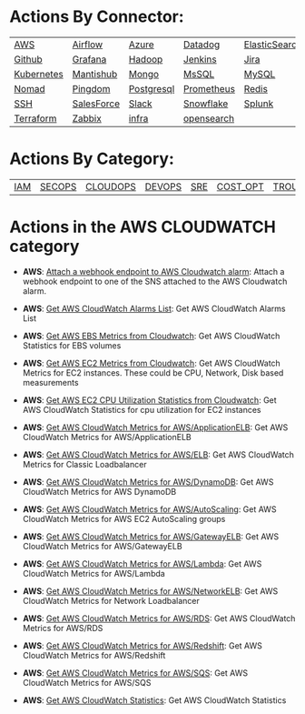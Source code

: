 # Actions By Connector:
| | | | | | 
 | ---| ---| ---| ---| ---| 
 | [AWS](lists/action_AWS.md) | [Airflow](lists/action_Airflow.md) | [Azure](lists/action_Azure.md) | [Datadog](lists/action_Datadog.md) | [ElasticSearch](lists/action_ElasticSearch.md) | [GCP](lists/action_GCP.md) |
 | [Github](lists/action_Github.md) | [Grafana](lists/action_Grafana.md) | [Hadoop](lists/action_Hadoop.md) | [Jenkins](lists/action_Jenkins.md) | [Jira](lists/action_Jira.md) | [Kafka](lists/action_Kafka.md) |
 | [Kubernetes](lists/action_Kubernetes.md) | [Mantishub](lists/action_Mantishub.md) | [Mongo](lists/action_Mongo.md) | [MsSQL](lists/action_MsSQL.md) | [MySQL](lists/action_MySQL.md) | [Netbox](lists/action_Netbox.md) |
 | [Nomad](lists/action_Nomad.md) | [Pingdom](lists/action_Pingdom.md) | [Postgresql](lists/action_Postgresql.md) | [Prometheus](lists/action_Prometheus.md) | [Redis](lists/action_Redis.md) | [Rest](lists/action_Rest.md) |
 | [SSH](lists/action_SSH.md) | [SalesForce](lists/action_SalesForce.md) | [Slack](lists/action_Slack.md) | [Snowflake](lists/action_Snowflake.md) | [Splunk](lists/action_Splunk.md) | [Stripe](lists/action_Stripe.md) |
 | [Terraform](lists/action_Terraform.md) | [Zabbix](lists/action_Zabbix.md) | [infra](lists/action_infra.md) | [opensearch](lists/action_opensearch.md) | 

 
 # Actions By Category: 
| | | | | | | | | 
 | ---| ---| ---| ---| ---| ---| ---| ---| 
 | [IAM](lists/action_IAM.md) | [SECOPS](lists/action_SECOPS.md) | [CLOUDOPS](lists/action_CLOUDOPS.md) | [DEVOPS](lists/action_DEVOPS.md) | [SRE](lists/action_SRE.md) | [COST_OPT](lists/action_COST_OPT.md) | [TROUBLESHOOTING](lists/action_TROUBLESHOOTING.md) | [ES](lists/action_ES.md) | 


 # Actions in the AWS CLOUDWATCH category
* **AWS**: [Attach a webhook endpoint to AWS Cloudwatch alarm](https://github.com/unskript/Awesome-CloudOps-Automation/tree/master/AWS/legos/aws_cloudwatch_attach_webhook_notification_to_alarm/aws_cloudwatch_attach_webhook_notification_to_alarm.py): Attach a webhook endpoint to one of the SNS attached to the AWS Cloudwatch alarm.

* **AWS**: [Get AWS CloudWatch Alarms List](https://github.com/unskript/Awesome-CloudOps-Automation/tree/master/AWS/legos/aws_get_alarms_list/aws_get_alarms_list.py): Get AWS CloudWatch Alarms List

* **AWS**: [Get AWS EBS Metrics from Cloudwatch](https://github.com/unskript/Awesome-CloudOps-Automation/tree/master/AWS/legos/aws_get_cloudwatch_ebs/aws_get_cloudwatch_ebs.py): Get AWS CloudWatch Statistics for EBS volumes

* **AWS**: [Get AWS EC2 Metrics from Cloudwatch](https://github.com/unskript/Awesome-CloudOps-Automation/tree/master/AWS/legos/aws_get_cloudwatch_ec2/aws_get_cloudwatch_ec2.py): Get AWS CloudWatch Metrics for EC2 instances. These could be CPU, Network, Disk based measurements

* **AWS**: [Get AWS EC2 CPU Utilization Statistics from Cloudwatch](https://github.com/unskript/Awesome-CloudOps-Automation/tree/master/AWS/legos/aws_get_cloudwatch_ec2_cpuutil/aws_get_cloudwatch_ec2_cpuutil.py): Get AWS CloudWatch Statistics for cpu utilization for EC2 instances

* **AWS**: [Get AWS CloudWatch Metrics for AWS/ApplicationELB](https://github.com/unskript/Awesome-CloudOps-Automation/tree/master/AWS/legos/aws_get_cloudwatch_metrics_applicationelb/aws_get_cloudwatch_metrics_applicationelb.py): Get AWS CloudWatch Metrics for AWS/ApplicationELB

* **AWS**: [Get AWS CloudWatch Metrics for AWS/ELB](https://github.com/unskript/Awesome-CloudOps-Automation/tree/master/AWS/legos/aws_get_cloudwatch_metrics_classic_elb/aws_get_cloudwatch_metrics_classic_elb.py): Get AWS CloudWatch Metrics for Classic Loadbalancer

* **AWS**: [Get AWS CloudWatch Metrics for AWS/DynamoDB](https://github.com/unskript/Awesome-CloudOps-Automation/tree/master/AWS/legos/aws_get_cloudwatch_metrics_dynamodb/aws_get_cloudwatch_metrics_dynamodb.py): Get AWS CloudWatch Metrics for AWS DynamoDB

* **AWS**: [Get AWS CloudWatch Metrics for AWS/AutoScaling](https://github.com/unskript/Awesome-CloudOps-Automation/tree/master/AWS/legos/aws_get_cloudwatch_metrics_ec2autoscaling/aws_get_cloudwatch_metrics_ec2autoscaling.py): Get AWS CloudWatch Metrics for AWS EC2 AutoScaling groups

* **AWS**: [Get AWS CloudWatch Metrics for AWS/GatewayELB](https://github.com/unskript/Awesome-CloudOps-Automation/tree/master/AWS/legos/aws_get_cloudwatch_metrics_gatewayelb/aws_get_cloudwatch_metrics_gatewayelb.py): Get AWS CloudWatch Metrics for AWS/GatewayELB

* **AWS**: [Get AWS CloudWatch Metrics for AWS/Lambda](https://github.com/unskript/Awesome-CloudOps-Automation/tree/master/AWS/legos/aws_get_cloudwatch_metrics_lambda/aws_get_cloudwatch_metrics_lambda.py): Get AWS CloudWatch Metrics for AWS/Lambda

* **AWS**: [Get AWS CloudWatch Metrics for AWS/NetworkELB](https://github.com/unskript/Awesome-CloudOps-Automation/tree/master/AWS/legos/aws_get_cloudwatch_metrics_network_elb/aws_get_cloudwatch_metrics_network_elb.py): Get AWS CloudWatch Metrics for Network Loadbalancer

* **AWS**: [Get AWS CloudWatch Metrics for AWS/RDS](https://github.com/unskript/Awesome-CloudOps-Automation/tree/master/AWS/legos/aws_get_cloudwatch_metrics_rds/aws_get_cloudwatch_metrics_rds.py): Get AWS CloudWatch Metrics for AWS/RDS

* **AWS**: [Get AWS CloudWatch Metrics for AWS/Redshift](https://github.com/unskript/Awesome-CloudOps-Automation/tree/master/AWS/legos/aws_get_cloudwatch_metrics_redshift/aws_get_cloudwatch_metrics_redshift.py): Get AWS CloudWatch Metrics for AWS/Redshift

* **AWS**: [Get AWS CloudWatch Metrics for AWS/SQS](https://github.com/unskript/Awesome-CloudOps-Automation/tree/master/AWS/legos/aws_get_cloudwatch_metrics_sqs/aws_get_cloudwatch_metrics_sqs.py): Get AWS CloudWatch Metrics for AWS/SQS

* **AWS**: [Get AWS CloudWatch Statistics](https://github.com/unskript/Awesome-CloudOps-Automation/tree/master/AWS/legos/aws_get_cloudwatch_statistics/aws_get_cloudwatch_statistics.py): Get AWS CloudWatch Statistics

